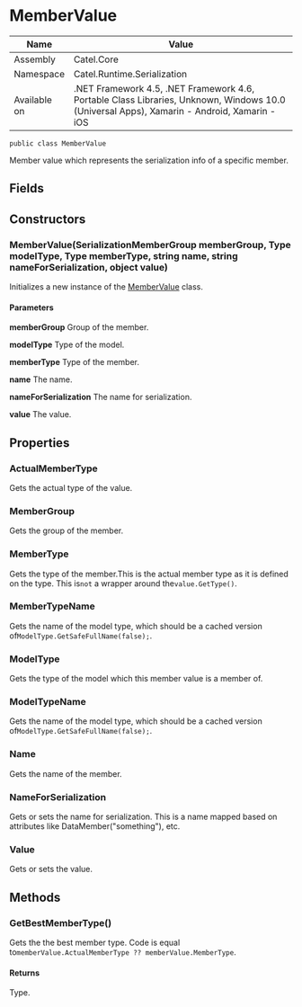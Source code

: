 

# MemberValue

Name|Value
---|---
Assembly|Catel.Core
Namespace|Catel.Runtime.Serialization
Available on|.NET Framework 4.5, .NET Framework 4.6, Portable Class Libraries, Unknown, Windows 10.0 (Universal Apps), Xamarin - Android, Xamarin - iOS

```
public class MemberValue
```

Member value which represents the serialization info of a specific member.



## Fields

## Constructors

### MemberValue(SerializationMemberGroup memberGroup, Type modelType, Type memberType, string name, string nameForSerialization, object value)

Initializes a new instance of the [MemberValue](#) class.

#### Parameters

**memberGroup**
Group of the member.

**modelType**
Type of the model.

**memberType**
Type of the member.

**name**
The name.

**nameForSerialization**
The name for serialization.

**value**
The value.



## Properties

### ActualMemberType

Gets the actual type of the value.



### MemberGroup

Gets the group of the member.



### MemberType

Gets the type of the member.This is the actual member type as it is defined on the type. This is`not` a wrapper around the`value.GetType()`.



### MemberTypeName

Gets the name of the model type, which should be a cached version of`ModelType.GetSafeFullName(false);`.



### ModelType

Gets the type of the model which this member value is a member of.



### ModelTypeName

Gets the name of the model type, which should be a cached version of`ModelType.GetSafeFullName(false);`.



### Name

Gets the name of the member.



### NameForSerialization

Gets or sets the name for serialization. This is a name mapped based on attributes like DataMember("something"), etc.



### Value

Gets or sets the value.



## Methods

### GetBestMemberType()

Gets the the best member type. Code is equal to`memberValue.ActualMemberType ?? memberValue.MemberType`.

#### Returns

Type.



